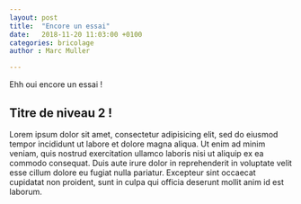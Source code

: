 ```yaml
---
layout: post
title:  "Encore un essai"
date:   2018-11-20 11:03:00 +0100
categories: bricolage
author : Marc Muller

---
```

Ehh oui encore un essai !
<!--more-->

## Titre de niveau 2 !
Lorem ipsum dolor sit amet, consectetur adipisicing elit, sed do eiusmod tempor incididunt ut labore et dolore magna aliqua. Ut enim ad minim veniam, quis nostrud exercitation ullamco laboris nisi ut aliquip ex ea commodo consequat. Duis aute irure dolor in reprehenderit in voluptate velit esse cillum dolore eu fugiat nulla pariatur. Excepteur sint occaecat cupidatat non proident, sunt in culpa qui officia deserunt mollit anim id est laborum.
